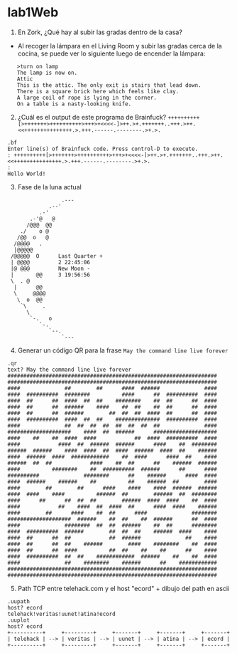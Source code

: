 # lab1Web
1. En Zork, ¿Qué hay al subir las gradas dentro de la casa?
 - Al recoger la lámpara en el Living Room y subir las gradas cerca de la cocina, se puede ver lo siguiente luego de encender la lámpara:
 ```
    >turn on lamp                                                                                                           
    The lamp is now on.                                                                                                     
    Attic                                                                                                                   
    This is the attic. The only exit is stairs that lead down.                                                              
    There is a square brick here which feels like clay.                                                                     
    A large coil of rope is lying in the corner.                                                                           
    On a table is a nasty-looking knife.   
```

2. ¿Cuál es el output de este programa de Brainfuck?
 ``` ++++++++++[>+++++++>++++++++++>+++>+<<<<-]>++.>+.+++++++..+++.>++.<<+++++++++++++++.>.+++.------.--------.>+.>. ```
 
  ```
  .bf
  Enter line(s) of Brainfuck code. Press control-D to execute.
  : ++++++++++[>+++++++>++++++++++>+++>+<<<<-]>++.>+.+++++++..+++.>++.<<+++++++++++++++.>.+++.------.--------.>+.>.
  :
  Hello World!
  ```

3. Fase de la luna actual
```
                 .---
             .--'
          .-'
       .-'@   @
      /@@@  @@
    ./    o @
   /@@  o   @
  /@@@@   .
  |@@@@@
 /@@@@@  O      Last Quarter +
 | @@@@         2 22:45:06
 |@ @@@         New Moon -
 |       @@     3 19:56:56
 \  . @
  |      @@
  \     @@@@
   \  o  @@
    `\     .
      \
       `-.   o
          `-.
             `--.
                 `---
```
4. Generar un código QR para la frase ```May the command line live forever```

```
.qr
text? May the command line live forever
##################################################################
##################################################################
####              ##        ##      ####  ######              ####
####  ##########  ########          ####      ##  ##########  ####
####  ##      ##  ####  ##  ##    ########    ##  ##      ##  ####
####  ##      ##  ######    ####    ##  ##    ##  ##      ##  ####
####  ##      ##  ######        ##  ##  ##  ####  ##      ##  ####
####  ##########  ####  ##  ##    ##############  ##########  ####
####              ##  ##  ##  ##  ##  ##  ##  ##              ####
####################    ####  ##  ######      ####################
####    ##    ##  ####  ####            ##  ####  ##########  ####
####            ####  ##  ######  ######      ####    ##  ########
######  ######    ####  ####  ##  ####  ######  ####  ##    ######
####  ######  ####  ############    ##  ####      ####  ##    ####
######  ##  ##            ####    ##  ##      ##    ######  ######
####          ########    ##  ##########  ######      ##      ####
##########              ########      ##    ######      ####  ####
####  ######    ######    ##          ##    ######  ##        ####
####        ##        ##      ####    ####    ####  ######  ######
####  ####    ####          ######  ##        ######  ##  ########
####      ##      ##  ##  ##        ######  ####  ####    ##  ####
####            ##    ####  ##  ####  ##      ####  ####    ######
####        ##      ####    ##  ##      ####              ########
####################  ######    ##  ##    ##  ######      ##  ####
####              ########  ##  ##  ######    ##  ##      ########
####  ##########  ######        ##  ##  ##    ######  ####    ####
####  ##      ##  ##            ##  ######              ##    ####
####  ##      ##  ##    ######        ####    ########    ##  ####
####  ##      ##  ####          ##  ##    ##    ##      ##    ####
####  ##########  ##  ##    ############  ######    ##    ##  ####
####              ##    ########    ######      ##    ############
##################################################################
##################################################################
```
5. Path TCP entre telehack.com y el host "ecord" + dibujo del path en ascii

```
.uupath
host? ecord
telehack!veritas!uunet!atina!ecord
.uuplot
host? ecord
+----------+     +---------+     +-------+     +-------+     +-------+
| telehack | --> | veritas | --> | uunet | --> | atina | --> | ecord |
+----------+     +---------+     +-------+     +-------+     +-------+
```

